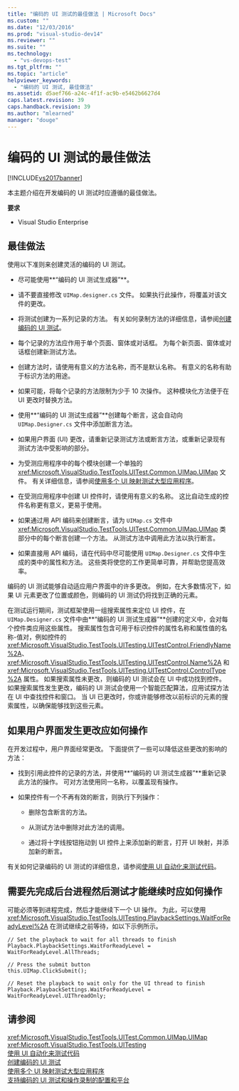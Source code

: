 ```yaml
---
title: "编码的 UI 测试的最佳做法 | Microsoft Docs"
ms.custom: ""
ms.date: "12/03/2016"
ms.prod: "visual-studio-dev14"
ms.reviewer: ""
ms.suite: ""
ms.technology: 
  - "vs-devops-test"
ms.tgt_pltfrm: ""
ms.topic: "article"
helpviewer_keywords: 
  - "编码的 UI 测试, 最佳做法"
ms.assetid: d5aef766-a24c-4f1f-ac9b-e5462b6627d4
caps.latest.revision: 39
caps.handback.revision: 39
ms.author: "mlearned"
manager: "douge"
---
```

# 编码的 UI 测试的最佳做法
[!INCLUDE[vs2017banner](../code-quality/includes/vs2017banner.md)]

本主题介绍在开发编码的 UI 测试时应遵循的最佳做法。  
  
 **要求**  
  
-   Visual Studio Enterprise  
  
## 最佳做法  
 使用以下准则来创建灵活的编码的 UI 测试。  
  
-   尽可能使用**“编码的 UI 测试生成器”**。  
  
-   请不要直接修改 `UIMap.designer.cs` 文件。  如果执行此操作，将覆盖对该文件的更改。  
  
-   将测试创建为一系列记录的方法。  有关如何录制方法的详细信息，请参阅[创建编码的 UI 测试](../test/use-ui-automation-to-test-your-code.md#VerifyingCodeUsingCUITCreate)。  
  
-   每个记录的方法应作用于单个页面、窗体或对话框。  为每个新页面、窗体或对话框创建新测试方法。  
  
-   创建方法时，请使用有意义的方法名称，而不是默认名称。  有意义的名称有助于标识方法的用途。  
  
-   如果可能，将每个记录的方法限制为少于 10 次操作。  这种模块化方法便于在 UI 更改时替换方法。  
  
-   使用**“编码的 UI 测试生成器”**创建每个断言，这会自动向 `UIMap.Designer.cs` 文件中添加断言方法。  
  
-   如果用户界面 \(UI\) 更改，请重新记录测试方法或断言方法，或重新记录现有测试方法中受影响的部分。  
  
-   为受测应用程序中的每个模块创建一个单独的 <xref:Microsoft.VisualStudio.TestTools.UITest.Common.UIMap.UIMap> 文件。  有关详细信息，请参阅[使用多个 UI 映射测试大型应用程序](../test/testing-a-large-application-with-multiple-ui-maps.md)。  
  
-   在受测应用程序中创建 UI 控件时，请使用有意义的名称。  这比自动生成的控件名称更有意义，更易于使用。  
  
-   如果通过用 API 编码来创建断言，请为 `UIMap.cs` 文件中 <xref:Microsoft.VisualStudio.TestTools.UITest.Common.UIMap.UIMap> 类部分中的每个断言创建一个方法。  从测试方法中调用此方法以执行断言。  
  
-   如果直接用 API 编码，请在代码中尽可能使用 `UIMap.Designer.cs` 文件中生成的类中的属性和方法。  这些类将使您的工作更简单可靠，并帮助您提高效率。  
  
 编码的 UI 测试能够自动适应用户界面中的许多更改。  例如，在大多数情况下，如果 UI 元素更改了位置或颜色，则编码的 UI 测试仍将找到正确的元素。  
  
 在测试运行期间，测试框架使用一组搜索属性来定位 UI 控件，在 `UIMap.Designer.cs` 文件中由**“编码的 UI 测试生成器”**创建的定义中，会对每个控件类应用这些属性。  搜索属性包含可用于标识控件的属性名称和属性值的名称\-值对，例如控件的 <xref:Microsoft.VisualStudio.TestTools.UITesting.UITestControl.FriendlyName%2A>、<xref:Microsoft.VisualStudio.TestTools.UITesting.UITestControl.Name%2A> 和 <xref:Microsoft.VisualStudio.TestTools.UITesting.UITestControl.ControlType%2A> 属性。  如果搜索属性未更改，则编码的 UI 测试会在 UI 中成功找到控件。  如果搜索属性发生更改，编码的 UI 测试会使用一个智能匹配算法，应用试探方法在 UI 中查找控件和窗口。  当 UI 已更改时，你或许能够修改以前标识的元素的搜索属性，以确保能够找到这些元素。  
  
## 如果用户界面发生更改应如何操作  
 在开发过程中，用户界面经常更改。  下面提供了一些可以降低这些更改的影响的方法：  
  
-   找到引用此控件的记录的方法，并使用**“编码的 UI 测试生成器”**重新记录此方法的操作。  可对方法使用同一名称，以覆盖现有操作。  
  
-   如果控件有一个不再有效的断言，则执行下列操作：  
  
    -   删除包含断言的方法。  
  
    -   从测试方法中删除对此方法的调用。  
  
    -   通过将十字线按钮拖动到 UI 控件上来添加新的断言，打开 UI 映射，并添加新的断言。  
  
 有关如何记录编码的 UI 测试的详细信息，请参阅[使用 UI 自动化来测试代码](../test/use-ui-automation-to-test-your-code.md)。  
  
## 需要先完成后台进程然后测试才能继续时应如何操作  
 可能必须等到进程完成，然后才能继续下一个 UI 操作。  为此，可以使用 <xref:Microsoft.VisualStudio.TestTools.UITesting.PlaybackSettings.WaitForReadyLevel%2A> 在测试继续之前等待，如以下示例所示。  
  
```  
// Set the playback to wait for all threads to finish  
Playback.PlaybackSettings.WaitForReadyLevel = WaitForReadyLevel.AllThreads;  
  
// Press the submit button  
this.UIMap.ClickSubmit();  
  
// Reset the playback to wait only for the UI thread to finish  
Playback.PlaybackSettings.WaitForReadyLevel = WaitForReadyLevel.UIThreadOnly;  
```  
  
## 请参阅  
 <xref:Microsoft.VisualStudio.TestTools.UITest.Common.UIMap.UIMap>   
 <xref:Microsoft.VisualStudio.TestTools.UITesting>   
 [使用 UI 自动化来测试代码](../test/use-ui-automation-to-test-your-code.md)   
 [创建编码的 UI 测试](../test/use-ui-automation-to-test-your-code.md#VerifyingCodeUsingCUITCreate)   
 [使用多个 UI 映射测试大型应用程序](../test/testing-a-large-application-with-multiple-ui-maps.md)   
 [支持编码的 UI 测试和操作录制的配置和平台](../test/supported-configurations-and-platforms-for-coded-ui-tests-and-action-recordings.md)